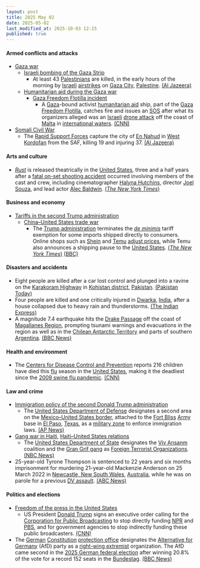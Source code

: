 ```yaml
---
layout: post
title: 2025 May 02
date: 2025-05-02
last_modified_at: 2025-10-03 12:15
published: true
---
```



#### Armed conflicts and attacks

* [Gaza war](https://en.wikipedia.org/wiki/Gaza_war "Gaza war")
  * [Israeli bombing of the Gaza Strip](https://en.wikipedia.org/wiki/Israeli_bombing_of_the_Gaza_Strip "Israeli bombing of the Gaza Strip")
    * At least 43 [Palestinians](https://en.wikipedia.org/wiki/Palestinians "Palestinians") are killed, in the early hours of the morning by [Israeli](https://en.wikipedia.org/wiki/Israel "Israel") [airstrikes](https://en.wikipedia.org/wiki/Airstrike "Airstrike") on [Gaza City](https://en.wikipedia.org/wiki/Gaza_City "Gaza City"), [Palestine](https://en.wikipedia.org/wiki/Palestine "Palestine"). [(Al Jazeera)](https://www.aljazeera.com/amp/news/liveblog/2025/5/2/live-israel-kills-at-least-31-in-gaza-as-aid-blockade-starves-children)
  * [Humanitarian aid during the Gaza war](https://en.wikipedia.org/wiki/Humanitarian_aid_during_the_Gaza_war "Humanitarian aid during the Gaza war")
    * [Gaza Freedom Flotilla incident](https://en.wikipedia.org/wiki/May_2025_Gaza_Freedom_Flotilla_incident "May 2025 Gaza Freedom Flotilla incident")
      * A [Gaza](https://en.wikipedia.org/wiki/Gaza_Strip "Gaza Strip")-bound activist [humanitarian aid](https://en.wikipedia.org/wiki/Humanitarian_aid "Humanitarian aid") ship, part of the [Gaza Freedom Flotilla](https://en.wikipedia.org/wiki/June_2025_Gaza_Freedom_Flotilla "June 2025 Gaza Freedom Flotilla"), catches fire and issues an [SOS](https://en.wikipedia.org/wiki/SOS_signal "SOS signal") after what its organizers alleged was an [Israeli](https://en.wikipedia.org/wiki/Israel "Israel") [drone attack](https://en.wikipedia.org/wiki/Drone_warfare "Drone warfare") off the coast of [Malta](https://en.wikipedia.org/wiki/Malta "Malta") in [international waters](https://en.wikipedia.org/wiki/International_waters "International waters"). [(CNN)](https://edition.cnn.com/2025/05/02/europe/gaza-flotilla-ship-sos-intl-hkn)
* [Somali Civil War](https://en.wikipedia.org/wiki/Somali_Civil_War "Somali Civil War")
  * The [Rapid Support Forces](https://en.wikipedia.org/wiki/Rapid_Support_Forces "Rapid Support Forces") capture the city of [En Nahud](https://en.wikipedia.org/wiki/En_Nahud "En Nahud") in [West Kordofan](https://en.wikipedia.org/wiki/West_Kordofan "West Kordofan") from the SAF, killing 19 and injuring 37. [(Al Jazeera)](https://www.aljazeera.com/news/2025/5/2/sudanese-paramilitaries-kill-19-after-taking-city-of-al-nahud-sources)

#### Arts and culture

* *[Rust](https://en.wikipedia.org/wiki/Rust_%282024_film%29 "Rust (2024 film)")* is released theatrically in the [United States](https://en.wikipedia.org/wiki/United_States "United States"), three and a half years after a [fatal on-set shooting accident](https://en.wikipedia.org/wiki/Rust_shooting_incident "Rust shooting incident") occurred involving members of the cast and crew, including cinematographer [Halyna Hutchins](https://en.wikipedia.org/wiki/Halyna_Hutchins "Halyna Hutchins"), director [Joel Souza](https://en.wikipedia.org/wiki/Joel_Souza "Joel Souza"), and lead actor [Alec Baldwin](https://en.wikipedia.org/wiki/Alec_Baldwin "Alec Baldwin"). [(*The New York Times*)](https://www.nytimes.com/2025/05/01/movies/alec-baldwin-rust-release.html)

#### Business and economy

* [Tariffs in the second Trump administration](https://en.wikipedia.org/wiki/Tariffs_in_the_second_Trump_administration "Tariffs in the second Trump administration")
  * [China–United States trade war](https://en.wikipedia.org/wiki/China%E2%80%93United_States_trade_war "China–United States trade war")
    * The [Trump administration](https://en.wikipedia.org/wiki/Second_Trump_administration "Second Trump administration") terminates the *[de minimis](https://en.wikipedia.org/wiki/De_minimis "De minimis")* tariff exemption for some imports shipped directly to consumers. Online shops such as [Shein](https://en.wikipedia.org/wiki/Shein "Shein") and [Temu](https://en.wikipedia.org/wiki/Temu "Temu") [adjust prices](https://en.wikipedia.org/wiki/Purchase_price_adjustment "Purchase price adjustment"), while Temu also announces a shipping pause to the [United States](https://en.wikipedia.org/wiki/United_States "United States"). [(*The New York Times*)](https://www.nytimes.com/2025/05/02/business/economy/trump-china-tariffs-de-minimis.html) [(BBC)](https://www.bbc.com/news/articles/cwy79j2n7d4o)

#### Disasters and accidents

* Eight people are killed after a car lost control and plunged into a ravine on the [Karakoram Highway](https://en.wikipedia.org/wiki/Karakoram_Highway "Karakoram Highway") in [Kohistan district](https://en.wikipedia.org/wiki/Kohistan_district "Kohistan district"), [Pakistan](https://en.wikipedia.org/wiki/Pakistan "Pakistan"). [(Pakistan Today)](https://www.pakistantoday.com.pk/2025/05/02/eight-of-same-killed-in-kohistan-car-plunge-3-dead-as-bus-overturns-in-karachi/)
* Four people are killed and one critically injured in [Dwarka](https://en.wikipedia.org/wiki/Dwarka "Dwarka"), [India](https://en.wikipedia.org/wiki/India "India"), after a house collapsed due to heavy rain and thunderstorms. [(The Indian Express)](https://indianexpress.com/article/cities/delhi/rain-thunderstorm-woman-children-killed-9978190/?ref=archive_pg)
* A magnitude 7.4 earthquake hits the [Drake Passage](https://en.wikipedia.org/wiki/Drake_Passage "Drake Passage") off the coast of [Magallanes Region](https://en.wikipedia.org/wiki/Magallanes_Region "Magallanes Region"), prompting tsunami warnings and evacuations in the region as well as in the [Chilean Antarctic Territory](https://en.wikipedia.org/wiki/Chilean_Antarctic_Territory "Chilean Antarctic Territory") and parts of southern [Argentina](https://en.wikipedia.org/wiki/Argentina "Argentina"). [(BBC News)](https://www.bbc.co.uk/news/articles/c8dg32qmg7qo)

#### Health and environment

* The [Centers for Disease Control and Prevention](https://en.wikipedia.org/wiki/Centers_for_Disease_Control_and_Prevention "Centers for Disease Control and Prevention") reports 216 children have died this [flu](https://en.wikipedia.org/wiki/Flu "Flu") season in the [United States](https://en.wikipedia.org/wiki/United_States "United States"), making it the deadliest since the [2009 swine flu pandemic](https://en.wikipedia.org/wiki/2009_swine_flu_pandemic "2009 swine flu pandemic"). [(CNN)](https://www.cnn.com/2025/05/02/health/child-flu-deaths)

#### Law and crime

* [Immigration policy of the second Donald Trump administration](https://en.wikipedia.org/wiki/Immigration_policy_of_the_second_Donald_Trump_administration "Immigration policy of the second Donald Trump administration")
  * The [United States Department of Defense](https://en.wikipedia.org/wiki/United_States_Department_of_Defense "United States Department of Defense") designates a second area on the [Mexico–United States border](https://en.wikipedia.org/wiki/Mexico%E2%80%93United_States_border "Mexico–United States border"), attached to the [Fort Bliss](https://en.wikipedia.org/wiki/Fort_Bliss "Fort Bliss") [Army](https://en.wikipedia.org/wiki/US_Army "US Army") base in [El Paso](https://en.wikipedia.org/wiki/El_Paso%2C_Texas "El Paso, Texas"), [Texas](https://en.wikipedia.org/wiki/Texas "Texas"), as a [military zone](https://en.wikipedia.org/wiki/Military_zone "Military zone") to enforce immigration laws. [(AP News)](https://apnews.com/article/military-border-immigration-texas-mexico-d7d15f23bd755b95cd90cbb9a89df6fa)
* [Gang war in Haiti](https://en.wikipedia.org/wiki/Gang_war_in_Haiti "Gang war in Haiti"), [Haiti–United States relations](https://en.wikipedia.org/wiki/Haiti%E2%80%93United_States_relations "Haiti–United States relations")
  * The [United States Department of State](https://en.wikipedia.org/wiki/United_States_Department_of_State "United States Department of State") designates the [Viv Ansanm](https://en.wikipedia.org/wiki/Viv_Ansanm "Viv Ansanm") coalition and the [Gran Grif gang](https://en.wikipedia.org/wiki/Gran_Grif_gang "Gran Grif gang") as [Foreign Terrorist Organizations](https://en.wikipedia.org/wiki/Foreign_Terrorist_Organization "Foreign Terrorist Organization"). [(NBC News)](https://www.nbcnews.com/news/us-news/state-department-labels-haitian-gangs-terrorists-rcna204475)
* 25-year-old Tyrone Thompson is sentenced to 22 years and six months imprisonment for murdering 21-year-old Mackenzie Anderson on 25 March 2022 in [Newcastle, New South Wales](https://en.wikipedia.org/wiki/Newcastle%2C_New_South_Wales "Newcastle, New South Wales"), [Australia](https://en.wikipedia.org/wiki/Australia "Australia"), while he was on parole for a previous [DV assault](https://en.wikipedia.org/wiki/DV_assault "DV assault"). [(ABC News)](https://www.abc.net.au/news/2025-05-02/domestic-violence-murderer-tyrone-thompson-sentenced/105237580)

#### Politics and elections

* [Freedom of the press in the United States](https://en.wikipedia.org/wiki/Freedom_of_the_press_in_the_United_States "Freedom of the press in the United States")
  * US President [Donald Trump](https://en.wikipedia.org/wiki/Donald_Trump "Donald Trump") signs an executive order calling for the [Corporation for Public Broadcasting](https://en.wikipedia.org/wiki/Corporation_for_Public_Broadcasting "Corporation for Public Broadcasting") to stop directly funding [NPR](https://en.wikipedia.org/wiki/NPR "NPR") and [PBS](https://en.wikipedia.org/wiki/PBS "PBS"), and for government agencies to stop indirectly funding these public broadcasters. [(CNN)](https://www.cnn.com/2025/05/02/media/trump-cpb-pbs-npr-funding-cut-hnk-intl)
* The [German](https://en.wikipedia.org/wiki/Germany "Germany") [Constitution](https://en.wikipedia.org/wiki/Constitution_of_Germany "Constitution of Germany") [protection office](https://en.wikipedia.org/wiki/Federal_Office_for_the_Protection_of_the_Constitution "Federal Office for the Protection of the Constitution") designates the [Alternative for Germany](https://en.wikipedia.org/wiki/Alternative_for_Germany "Alternative for Germany") (AfD) party as a [right-wing extremist](https://en.wikipedia.org/wiki/Far-right_politics_in_Germany_%281945%E2%80%93present%29 "Far-right politics in Germany (1945–present)") organization. The AfD came second in the [2025 German federal election](https://en.wikipedia.org/wiki/2025_German_federal_election "2025 German federal election") after winning 20.8% of the vote for a record 152 seats in the [Bundestag](https://en.wikipedia.org/wiki/Bundestag "Bundestag"). [(BBC News)](https://www.bbc.com/news/articles/cwy6zk9wkrdo)
